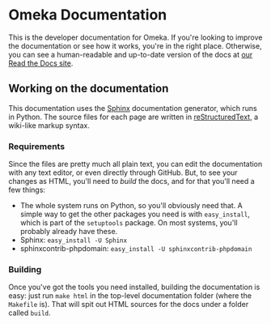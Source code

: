 Omeka Documentation
===================

This is the developer documentation for Omeka. If you're looking to improve
the documentation or see how it works, you're in the right place. Otherwise,
you can see a human-readable and up-to-date version of the docs at [our
Read the Docs site](http://omeka.readthedocs.org).

Working on the documentation
----------------------------

This documentation uses the [Sphinx](http://sphinx-doc.org) documentation
generator, which runs in Python. The source files for each page are written
in [reStructuredText](http://docutils.sourceforge.net/rst.html), a wiki-like
markup syntax.

### Requirements

Since the files are pretty much all plain text, you can edit the
documentation with any text editor, or even directly through GitHub. But,
to see your changes as HTML, you'll need to *build* the docs, and for that
you'll need a few things:

 * The whole system runs on Python, so you'll obviously need that. A
   simple way to get the other packages you need is with `easy_install`,
   which is part of the `setuptools` package. On most systems, you'll
   probably already have these.
 * Sphinx: `easy_install -U Sphinx`
 * sphinxcontrib-phpdomain: `easy_install -U sphinxcontrib-phpdomain`

### Building

Once you've got the tools you need installed, building the documentation is easy: just run `make html` in the top-level documentation folder (where the `Makefile` is). That will spit out HTML sources for the docs under a folder called `build`.
